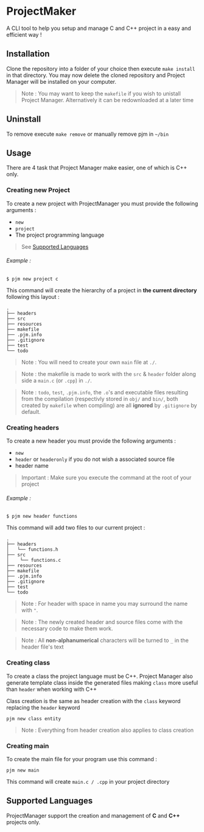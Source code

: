 # ProjectMaker
A CLI tool to help you setup and manage C and C++ project in a easy and efficient way !

## Installation
Clone the repository into a folder of your choice then execute `make install` in that directory.
You may now delete the cloned repository and Project Manager will be installed on your computer.

> Note : You may want to keep the `makefile` if you wish to unistall Project Manager. Alternatively it can be redownloaded at a later time

## Uninstall
To remove execute `make remove` or manually remove pjm in `~/bin`

## Usage

There are 4 task that Project Manager make easier, one of which is C++ only.

### Creating new Project

To create a new project with ProjectManager you must provide the following arguments :
- `new` 
- `project`
- The project programming language
> See [Supported Languages](#supported-languages)

###### Example :
```
$ pjm new project c
``` 

This command will create the hierarchy of a project in **the current directory** following this layout :

```
.
├── headers
├── src
├── resources
├── makefile
├── .pjm.info
├── .gitignore 
├── test
└── todo
```

> Note : You will need to create your own `main` file at `./`.

> Note : the makefile is made to work with the `src` & `header` folder along side a `main.c` (or `.cpp`) in `./`.

> Note : `todo`, `test`, `.pjm.info`, the `.o`'s and executable files resulting from the compilation (respectivly stored in `obj/` and `bin/`, both created by `makefile` when compiling) are all **ignored** by `.gitignore` by default.

### Creating headers

To create a new header you must provide the following arguments :
- `new`
- `header` or `headeronly` if you do not wish a associated source file
- header name

> Important : Make sure you execute the command at the root of your project

###### Example :
```
$ pjm new header functions
```
This command will add two files to our current project :

```
.
├── headers
│   └── functions.h
├── src
│    └── functions.c
├── resources
├── makefile
├── .pjm.info
├── .gitignore 
├── test
└── todo
```

> Note : For header with space in name you may surround the name with `"`.

> Note : The newly created header and source files come with the necessary code to make them work.

> Note : All **non-alphanumerical** characters will be turned to `_` in the header file's text

### Creating class

To create a class the project language must be C++.
Project Manager also generate template class inside the generated files making `class` more useful than `header` when working with C++

Class creation is the same as header creation with the `class` keyword replacing the `header` keyword

`pjm new class entity`

> Note : Everything from header creation also applies to class creation
### Creating main

To create the main file for your program use this command :

```
pjm new main
```

This command will create `main.c / .cpp` in your project directory

## Supported Languages
 
ProjectManager support the creation and management of **C** and **C++** projects only.
